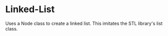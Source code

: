 # Linked-List
Uses a Node class to create a linked list.  This imitates the STL library's list class.
